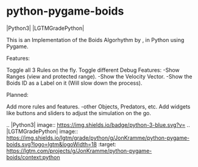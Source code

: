 # python-pygame-boids
|Python3| |LGTMGradePython|

This is an Implementation of the Boids Algorhythm by  , in Python using Pygame.


Features:

Toggle all 3 Rules on the fly.
Toggle different Debug Features:
  -Show Ranges (view and protected range).
  -Show the Velocity Vector.
  -Show the Boids ID as a Label on it (Will slow down the process).


Planned:

Add more rules and features.
  -other Objects, Predators, etc.
Add widgets like buttons and sliders to adjust the simulation on the go.

.. |Python3| image:: https://img.shields.io/badge/python-3-blue.svg?v=
.. |LGTMGradePython| image:: https://img.shields.io/lgtm/grade/python/g/JonKramme/python-pygame-boids.svg?logo=lgtm&logoWidth=18
   :target: https://lgtm.com/projects/g/JonKramme/python-pygame-boids/context:python
